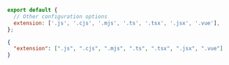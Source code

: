 ```js filename=".nyc.config.js" renderer="common" language="js"
export default {
  // Other configuration options
  extension: ['.js', '.cjs', '.mjs', '.ts', '.tsx', '.jsx', '.vue'],
};
```

```json renderer="common" language="json"
{
  "extension": [".js", ".cjs", ".mjs", ".ts", ".tsx", ".jsx", ".vue"]
}
```

